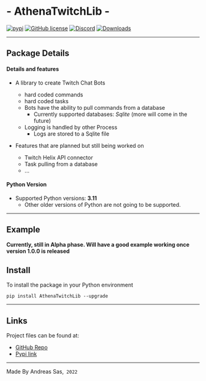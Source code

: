 # - AthenaTwitchLib -
[![pypi](https://img.shields.io/pypi/v/AthenaTwitchLib)](https://pypi.org/project/AthenaTwitchLib/) [![GitHub license](https://img.shields.io/github/license/DirectiveAthena/AthenaTwitchLib)](https://github.com/DirectiveAthena/VerSC-AthenaColor/blob/master/LICENSE) [![Discord](https://img.shields.io/discord/814599159926620160?color=maroon)](https://discord.gg/6JcDbhXkCH) [![Downloads](https://pepy.tech/badge/athenatwitchbot)](https://pepy.tech/project/athenatwitchbot)

--- 
## Package Details
#### Details and features 
- A library to create Twitch Chat Bots
  - hard coded commands
  - hard coded tasks
  - Bots have the ability to pull commands from a database
    - Currently supported databases: *Sqlite* (more will come in the future)
  - Logging is handled by other Process
    - Logs are stored to a Sqlite file

- Features that are planned but still being worked on
  - Twitch Helix API connector
  - Task pulling from a database
  - ...

#### Python Version
- Supported Python versions: **3.11**
  - Other older versions of Python are not going to be supported.

---

## Example
**Currently, still in Alpha phase. Will have a good example working once version 1.0.0 is released**

## Install
To install the package in your Python environment

```
pip install AthenaTwitchLib --upgrade
```

---

## Links 
Project files can be found at:    
- [GitHub Repo](https://github.com/DirectiveAthena/AthenaTwitchLib)     
- [Pypi link](https://pypi.org/project/AthenaTwitchLib/)    

---
Made By Andreas Sas,` 2022`
